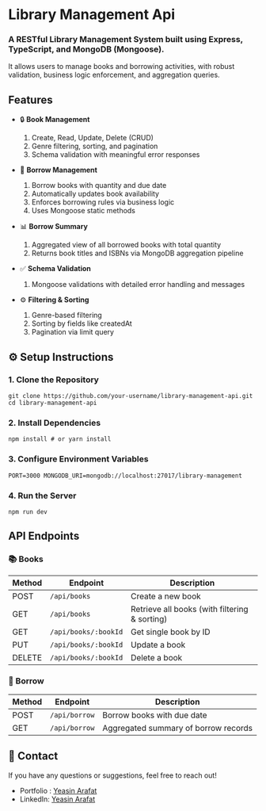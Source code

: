 #  Library Management Api

 ### A RESTful Library Management System built using Express, TypeScript, and MongoDB (Mongoose). 
 It allows users to manage books and borrowing activities, with robust validation, 
 business logic enforcement, and aggregation queries.


 ## Features

  * 🔒 **Book Management**
    1. Create, Read, Update, Delete (CRUD)
    2. Genre filtering, sorting, and pagination
    3. Schema validation with meaningful error responses
  
  * 📖 **Borrow Management**
     1. Borrow books with quantity and due date
     2. Automatically updates book availability
     3. Enforces borrowing rules via business logic
     4. Uses Mongoose static methods

  * 📊 **Borrow Summary**
     1. Aggregated view of all borrowed books with total quantity
     2. Returns book titles and ISBNs via MongoDB aggregation pipeline

   *  ✅ **Schema Validation**    
      1. Mongoose validations with detailed error handling and messages

   *  ⚙️ **Filtering & Sorting**    
      1. Genre-based filtering  
      2. Sorting by fields like createdAt  
      3. Pagination via limit query  



## ⚙️ Setup Instructions

### 1. Clone the Repository
 ``
   git clone https://github.com/your-username/library-management-api.git
   cd library-management-api
``  

### 2. Install Dependencies
``
    npm install
    # or
    yarn install
``  

### 3. Configure Environment Variables
``
    PORT=3000
    MONGODB_URI=mongodb://localhost:27017/library-management
``  

### 4. Run the Server
``
    npm run dev
``  


##  API Endpoints  
 ### 📚 Books  
| Method | Endpoint              | Description                              |
|--------|-----------------------|------------------------------------------|
| POST   | `/api/books`          | Create a new book                        |
| GET    | `/api/books`          | Retrieve all books (with filtering & sorting) |
| GET    | `/api/books/:bookId`  | Get single book by ID                    |
| PUT    | `/api/books/:bookId`  | Update a book                            |
| DELETE | `/api/books/:bookId`  | Delete a book                            |

### 🔄 Borrow  
| Method | Endpoint        | Description                          |
|--------|------------------|--------------------------------------|
| POST   | `/api/borrow`    | Borrow books with due date           |
| GET    | `/api/borrow`    | Aggregated summary of borrow records |  



## 📧 Contact
If you have any questions or suggestions, feel free to reach out!

* Portfolio : [Yeasin Arafat](https://yeasin-arafat-portfolio.netlify.app)
* LinkedIn: [Yeasin Arafat](https://www.linkedin.com/in/yeasinarafat121)








